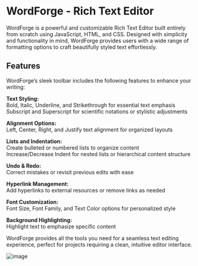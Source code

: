 # WordForge - Rich Text Editor 

WordForge is a powerful and customizable Rich Text Editor built entirely from scratch using JavaScript, HTML, and CSS. Designed with simplicity and functionality in mind, WordForge provides users with a wide range of formatting options to craft beautifully styled text effortlessly.

## Features

WordForge’s sleek toolbar includes the following features to enhance your writing:

**Text Styling:**  
Bold, Italic, Underline, and Strikethrough for essential text emphasis  
Subscript and Superscript for scientific notations or stylistic adjustments  

**Alignment Options:**  
Left, Center, Right, and Justify text alignment for organized layouts  

**Lists and Indentation:**  
Create bulleted or numbered lists to organize content  
Increase/Decrease Indent for nested lists or hierarchical content structure  

**Undo & Redo:**  
Correct mistakes or revisit previous edits with ease  

**Hyperlink Management:**  
Add hyperlinks to external resources or remove links as needed  

**Font Customization:**  
Font Size, Font Family, and Text Color options for personalized style  

**Background Highlighting:**  
Highlight text to emphasize specific content  

WordForge provides all the tools you need for a seamless text editing experience, perfect for projects requiring a clean, intuitive editor interface.

![image](https://github.com/user-attachments/assets/ce094210-dd6b-4f07-81f9-96ab3e9a6ad3)
